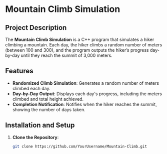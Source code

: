 # Mountain Climb Simulation

## Project Description
The **Mountain Climb Simulation** is a C++ program that simulates a hiker climbing a mountain. Each day, the hiker climbs a random number of meters (between 100 and 300), and the program outputs the hiker’s progress day-by-day until they reach the summit of 3,000 meters.

## Features
- **Randomized Climb Simulation**: Generates a random number of meters climbed each day.
- **Day-by-Day Output**: Displays each day's progress, including the meters climbed and total height achieved.
- **Completion Notification**: Notifies when the hiker reaches the summit, showing the number of days taken.

## Installation and Setup

1. **Clone the Repository**:
   ```bash
   git clone https://github.com/YourUsername/Mountain-Climb.git
